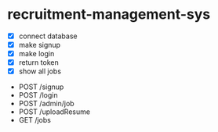 # recruitment-management-sys

- [x] connect database
- [x] make signup
- [x] make login
- [x] return token
- [x] show all jobs

- POST /signup
- POST /login
- POST /admin/job
- POST /uploadResume
- GET /jobs